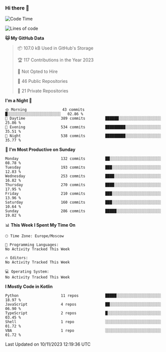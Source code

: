 ### Hi there 👋

<!--
**semwai/semwai** is a ✨ _special_ ✨ repository because its `README.md` (this file) appears on your GitHub profile.

Here are some ideas to get you started:

- 🔭 I’m currently working on ...
- 🌱 I’m currently learning ...
- 👯 I’m looking to collaborate on ...
- 🤔 I’m looking for help with ...
- 💬 Ask me about ...
- 📫 How to reach me: ...
- 😄 Pronouns: ...
- ⚡ Fun fact: ...
-->


<!--START_SECTION:waka-->
![Code Time](http://img.shields.io/badge/Code%20Time-0%20secs-blue)

![Lines of code](https://img.shields.io/badge/From%20Hello%20World%20I%27ve%20Written-1.4%20million%20lines%20of%20code-blue)

**🐱 My GitHub Data** 

> 📦 107.0 kB Used in GitHub's Storage 
 > 
> 🏆 117 Contributions in the Year 2023
 > 
> 🚫 Not Opted to Hire
 > 
> 📜 46 Public Repositories 
 > 
> 🔑 21 Private Repositories 
 > 
**I'm a Night 🦉** 

```text
🌞 Morning                43 commits          █░░░░░░░░░░░░░░░░░░░░░░░░   02.86 % 
🌆 Daytime                389 commits         ██████░░░░░░░░░░░░░░░░░░░   25.86 % 
🌃 Evening                534 commits         █████████░░░░░░░░░░░░░░░░   35.51 % 
🌙 Night                  538 commits         █████████░░░░░░░░░░░░░░░░   35.77 % 
```
📅 **I'm Most Productive on Sunday** 

```text
Monday                   132 commits         ██░░░░░░░░░░░░░░░░░░░░░░░   08.78 % 
Tuesday                  193 commits         ███░░░░░░░░░░░░░░░░░░░░░░   12.83 % 
Wednesday                253 commits         ████░░░░░░░░░░░░░░░░░░░░░   16.82 % 
Thursday                 270 commits         ████░░░░░░░░░░░░░░░░░░░░░   17.95 % 
Friday                   210 commits         ███░░░░░░░░░░░░░░░░░░░░░░   13.96 % 
Saturday                 160 commits         ███░░░░░░░░░░░░░░░░░░░░░░   10.64 % 
Sunday                   286 commits         █████░░░░░░░░░░░░░░░░░░░░   19.02 % 
```


📊 **This Week I Spent My Time On** 

```text
🕑︎ Time Zone: Europe/Moscow

💬 Programming Languages: 
No Activity Tracked This Week

🔥 Editors: 
No Activity Tracked This Week

💻 Operating System: 
No Activity Tracked This Week
```

**I Mostly Code in Kotlin** 

```text
Python                   11 repos            █████░░░░░░░░░░░░░░░░░░░░   18.97 % 
JavaScript               4 repos             ██░░░░░░░░░░░░░░░░░░░░░░░   06.90 % 
TypeScript               2 repos             █░░░░░░░░░░░░░░░░░░░░░░░░   03.45 % 
Shell                    1 repo              ░░░░░░░░░░░░░░░░░░░░░░░░░   01.72 % 
VBA                      1 repo              ░░░░░░░░░░░░░░░░░░░░░░░░░   01.72 % 
```




 Last Updated on 10/11/2023 12:19:36 UTC
<!--END_SECTION:waka-->
